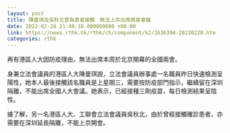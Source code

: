 ```yaml
---
layout: post
title: 陳曼琪及吳秋北曾與患者接觸　無法上京出席兩會會議
date: 2022-02-28 21:40:18.000000000 +08:00
link: https://news.rthk.hk/rthk/ch/component/k2/1636394-20220228.htm
categories: rthk
---
```


再有港區人大因防疫理由，無法出席本周於北京開幕的全國兩會。

身兼立法會議員的港區人大陳曼琪說，立法會議員辦事處一名職員昨日快速檢測呈陽性，她本人最後接觸該名職員是上星期三，需要按防疫部門指示，繼續留在深圳隔離，不能出席全國人大會議。她表示，已經接種三劑疫苗，每日檢測結果呈陰性。

據了解，另一名港區人大、工聯會立法會議員吳秋北，由於曾經接觸確診患者，亦需要在深圳延長隔離，不能上京開會。
